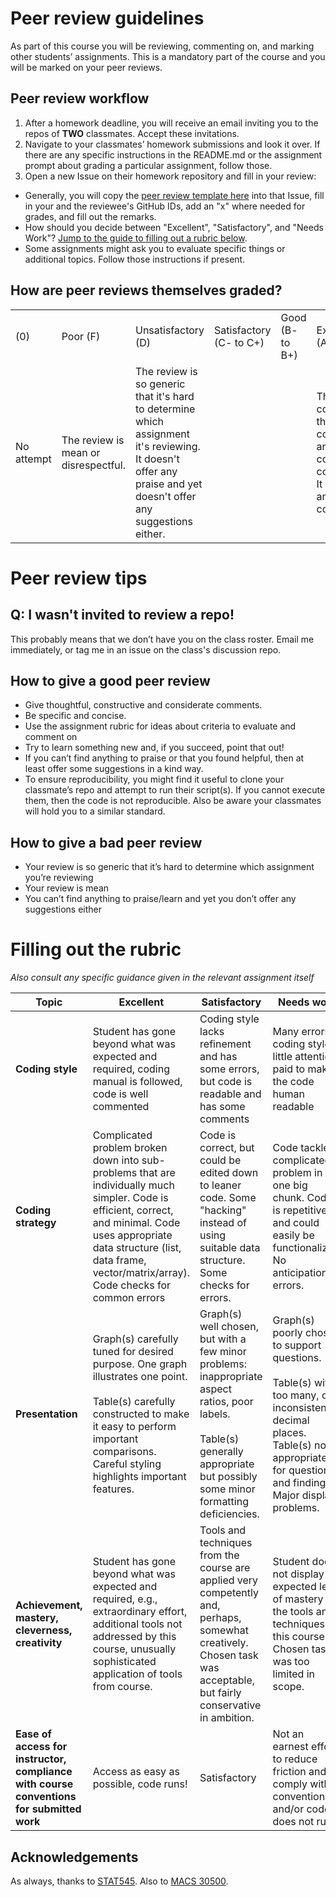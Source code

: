 # Peer review guidelines

As part of this course you will be reviewing, commenting on, and marking other students’ assignments. This is a mandatory part of the course and you will be marked on your peer reviews.

## Peer review workflow

1. After a homework deadline, you will receive an email inviting you to the repos of **TWO** classmates. Accept these invitations.
2. Navigate to your classmates’ homework submissions and look it over. If there are any specific instructions in the README.md or the assignment prompt about grading a particular assignment, follow those.
3. Open a new Issue on their homework repository and fill in your review:

- Generally, you will copy the [peer review template here](https://raw.githubusercontent.com/LeDataSciFi/LeDataSciFi.github.io/master/assignments/peerreview_template.md) into that Issue, fill in your and the reviewee's GitHub IDs, add an "x" where needed for grades, and fill out the remarks. 
- How should you decide between "Excellent", "Satisfactory", and "Needs Work"? [Jump to the guide to filling out a rubric below](#filling-out-the-rubric).
- Some assignments might ask you to evaluate specific things or additional topics. Follow those instructions if present.

## How are peer reviews themselves graded?

<table >
  <tr>
    <td> (0) </td>    
    <td> Poor (F) </td>
    <td> Unsatisfactory (D) 	 </td>
    <td> Satisfactory (C- to C+)  </td>
    <td> Good (B- to B+) </td>
    <td> Excellent (A- to A+)  </td>    
  </tr>
  <tr>
    <td> No attempt </td>    
    <td> The review is mean or disrespectful. </td>
    <td> The review is so generic that it's hard to determine which assignment it's reviewing. It doesn't offer any praise and yet doesn't offer any suggestions either. </td>
    <td>  </td>
    <td>  </td>
    <td> The review contains thoughtful, constructive and considerate comments. It is specific and concise. </td>    
  </tr>  
</table>

# Peer review tips

## **Q:** I wasn't invited to review a repo!

This probably means that we don’t have you on the class roster. Email me immediately, or tag me in an issue on the class's discussion repo.

## How to give a good peer review

- Give thoughtful, constructive and considerate comments.
- Be specific and concise.
- Use the assignment rubric for ideas about criteria to evaluate and comment on 
- Try to learn something new and, if you succeed, point that out!
- If you can’t find anything to praise or that you found helpful, then at least offer some suggestions in a kind way.
- To ensure reproducibility, you might find it useful to clone your classmate’s repo and attempt to run their script(s). If you cannot execute them, then the code is not reproducible. Also be aware your classmates will hold you to a similar standard.

## How to give a bad peer review 

- Your review is so generic that it’s hard to determine which assignment you’re reviewing
- Your review is mean
- You can’t find anything to praise/learn and yet you don’t offer any suggestions either

# Filling out the rubric

*Also consult any specific guidance given in the relevant assignment itself*

| Topic| Excellent  | Satisfactory | Needs work |
|-----------| ---------------------- |--------------------------| ----------------------|
|**Coding style**| Student has gone beyond what was expected and required, coding manual is followed, code is well commented | Coding style lacks refinement and has some errors, but code is readable and has some comments | Many errors in coding style, little attention paid to making the code human readable|
|**Coding strategy**| Complicated problem broken down into sub-problems that are individually much simpler. Code is efficient, correct, and minimal. Code uses appropriate data structure (list, data frame, vector/matrix/array). Code checks for common errors  | Code is correct, but could be edited down to leaner code. Some "hacking" instead of using suitable data structure. Some checks for errors. |   Code tackles complicated problem in one big chunk. Code is repetitive and could easily be functionalized. No anticipation of errors. |
|**Presentation** | Graph(s) carefully tuned for desired purpose. One graph illustrates one point. <br><br> Table(s) carefully constructed to make it easy to perform important comparisons. Careful styling highlights important features.| Graph(s) well chosen, but with a few minor problems: inappropriate aspect ratios, poor labels. <br><br> Table(s) generally appropriate but possibly some minor formatting deficiencies. | Graph(s) poorly chosen to support questions. <br><br> Table(s) with too many, or inconsistent, decimal places. Table(s) not appropriate for questions and findings. Major display problems.|
|**Achievement, mastery, cleverness, creativity**|Student has gone beyond what was expected and required, e.g., extraordinary effort, additional tools not addressed by this course, unusually sophisticated application of tools from course.|Tools and techniques from the course are applied very competently and, perhaps, somewhat creatively. Chosen task was acceptable, but fairly conservative in ambition.|Student does not display the expected level of mastery of the tools and techniques in this course. Chosen task was too limited in scope.|
|**Ease of access for instructor, compliance with course conventions for submitted work** |Access as easy as possible, code runs! | Satisfactory | Not an earnest effort to reduce friction and comply with conventions  and/or code does not run|

## Acknowledgements

As always, thanks to [STAT545](https://stat545.stat.ubc.ca). Also to [MACS 30500](https://cfss.uchicago.edu/).


